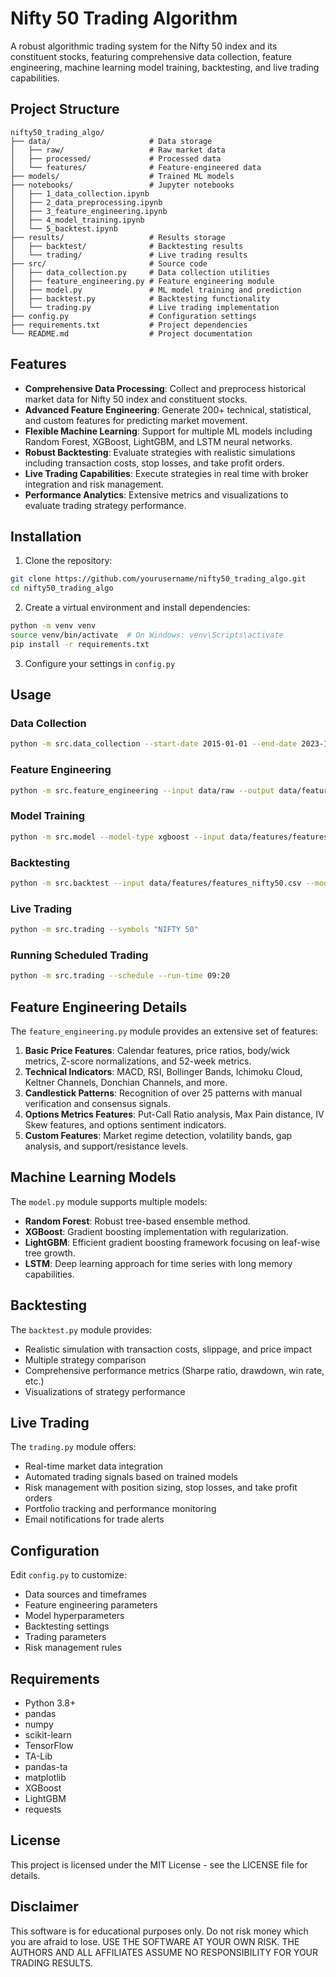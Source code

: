 # Nifty 50 Trading Algorithm

A robust algorithmic trading system for the Nifty 50 index and its constituent stocks, featuring comprehensive data collection, feature engineering, machine learning model training, backtesting, and live trading capabilities.

## Project Structure

```
nifty50_trading_algo/
├── data/                      # Data storage
│   ├── raw/                   # Raw market data
│   ├── processed/             # Processed data
│   └── features/              # Feature-engineered data
├── models/                    # Trained ML models
├── notebooks/                 # Jupyter notebooks
│   ├── 1_data_collection.ipynb
│   ├── 2_data_preprocessing.ipynb
│   ├── 3_feature_engineering.ipynb
│   ├── 4_model_training.ipynb
│   └── 5_backtest.ipynb
├── results/                   # Results storage
│   ├── backtest/              # Backtesting results
│   └── trading/               # Live trading results
├── src/                       # Source code
│   ├── data_collection.py     # Data collection utilities
│   ├── feature_engineering.py # Feature engineering module
│   ├── model.py               # ML model training and prediction
│   ├── backtest.py            # Backtesting functionality
│   └── trading.py             # Live trading implementation
├── config.py                  # Configuration settings
├── requirements.txt           # Project dependencies
└── README.md                  # Project documentation
```

## Features

- **Comprehensive Data Processing**: Collect and preprocess historical market data for Nifty 50 index and constituent stocks.
- **Advanced Feature Engineering**: Generate 200+ technical, statistical, and custom features for predicting market movement.
- **Flexible Machine Learning**: Support for multiple ML models including Random Forest, XGBoost, LightGBM, and LSTM neural networks.
- **Robust Backtesting**: Evaluate strategies with realistic simulations including transaction costs, stop losses, and take profit orders.
- **Live Trading Capabilities**: Execute strategies in real time with broker integration and risk management.
- **Performance Analytics**: Extensive metrics and visualizations to evaluate trading strategy performance.

## Installation

1. Clone the repository:

```bash
git clone https://github.com/yourusername/nifty50_trading_algo.git
cd nifty50_trading_algo
```

2. Create a virtual environment and install dependencies:

```bash
python -m venv venv
source venv/bin/activate  # On Windows: venv\Scripts\activate
pip install -r requirements.txt
```

3. Configure your settings in `config.py`

## Usage

### Data Collection

```bash
python -m src.data_collection --start-date 2015-01-01 --end-date 2023-12-31
```

### Feature Engineering

```bash
python -m src.feature_engineering --input data/raw --output data/features
```

### Model Training

```bash
python -m src.model --model-type xgboost --input data/features/features_nifty50.csv
```

### Backtesting

```bash
python -m src.backtest --input data/features/features_nifty50.csv --model models/xgboost_20231231_123456.joblib
```

### Live Trading

```bash
python -m src.trading --symbols "NIFTY 50"
```

### Running Scheduled Trading

```bash
python -m src.trading --schedule --run-time 09:20
```

## Feature Engineering Details

The `feature_engineering.py` module provides an extensive set of features:

1. **Basic Price Features**: Calendar features, price ratios, body/wick metrics, Z-score normalizations, and 52-week metrics.
2. **Technical Indicators**: MACD, RSI, Bollinger Bands, Ichimoku Cloud, Keltner Channels, Donchian Channels, and more.
3. **Candlestick Patterns**: Recognition of over 25 patterns with manual verification and consensus signals.
4. **Options Metrics Features**: Put-Call Ratio analysis, Max Pain distance, IV Skew features, and options sentiment indicators.
5. **Custom Features**: Market regime detection, volatility bands, gap analysis, and support/resistance levels.

## Machine Learning Models

The `model.py` module supports multiple models:

- **Random Forest**: Robust tree-based ensemble method.
- **XGBoost**: Gradient boosting implementation with regularization.
- **LightGBM**: Efficient gradient boosting framework focusing on leaf-wise tree growth.
- **LSTM**: Deep learning approach for time series with long memory capabilities.

## Backtesting

The `backtest.py` module provides:

- Realistic simulation with transaction costs, slippage, and price impact
- Multiple strategy comparison
- Comprehensive performance metrics (Sharpe ratio, drawdown, win rate, etc.)
- Visualizations of strategy performance

## Live Trading

The `trading.py` module offers:

- Real-time market data integration
- Automated trading signals based on trained models
- Risk management with position sizing, stop losses, and take profit orders
- Portfolio tracking and performance monitoring
- Email notifications for trade alerts

## Configuration

Edit `config.py` to customize:

- Data sources and timeframes
- Feature engineering parameters
- Model hyperparameters
- Backtesting settings
- Trading parameters
- Risk management rules

## Requirements

- Python 3.8+
- pandas
- numpy
- scikit-learn
- TensorFlow
- TA-Lib
- pandas-ta
- matplotlib
- XGBoost
- LightGBM
- requests

## License

This project is licensed under the MIT License - see the LICENSE file for details.

## Disclaimer

This software is for educational purposes only. Do not risk money which you are afraid to lose. USE THE SOFTWARE AT YOUR OWN RISK. THE AUTHORS AND ALL AFFILIATES ASSUME NO RESPONSIBILITY FOR YOUR TRADING RESULTS.
